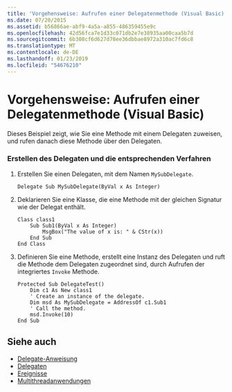 ```yaml
---
title: 'Vorgehensweise: Aufrufen einer Delegatenmethode (Visual Basic)'
ms.date: 07/20/2015
ms.assetid: b56866ae-abf9-4a5a-a855-486359455e9c
ms.openlocfilehash: 42d56fca7e1d33c071db2e7e38935aa00caa5b7d
ms.sourcegitcommit: 6b308cf6d627d78ee36dbbae8972a310ac7fd6c8
ms.translationtype: MT
ms.contentlocale: de-DE
ms.lasthandoff: 01/23/2019
ms.locfileid: "54676210"
---
```

# <a name="how-to-invoke-a-delegate-method-visual-basic"></a>Vorgehensweise: Aufrufen einer Delegatenmethode (Visual Basic)
Dieses Beispiel zeigt, wie Sie eine Methode mit einem Delegaten zuweisen, und rufen danach diese Methode über den Delegaten.  
  
### <a name="create-the-delegate-and-matching-procedures"></a>Erstellen des Delegaten und die entsprechenden Verfahren  
  
1.  Erstellen Sie einen Delegaten, mit dem Namen `MySubDelegate`.  
  
    ```  
    Delegate Sub MySubDelegate(ByVal x As Integer)  
    ```  
  
2.  Deklarieren Sie eine Klasse, die eine Methode mit der gleichen Signatur wie der Delegat enthält.  
  
    ```  
    Class class1  
        Sub Sub1(ByVal x As Integer)  
            MsgBox("The value of x is: " & CStr(x))  
        End Sub  
    End Class  
    ```  
  
3.  Definieren Sie eine Methode, erstellt eine Instanz des Delegaten und ruft die Methode dem Delegaten zugeordnet sind, durch Aufrufen der integriertes `Invoke` Methode.  
  
    ```  
    Protected Sub DelegateTest()  
        Dim c1 As New class1  
        ' Create an instance of the delegate.  
        Dim msd As MySubDelegate = AddressOf c1.Sub1  
        ' Call the method.  
        msd.Invoke(10)  
    End Sub  
    ```  
  
## <a name="see-also"></a>Siehe auch

- [Delegate-Anweisung](../../../../visual-basic/language-reference/statements/delegate-statement.md)
- [Delegaten](../../../../visual-basic/programming-guide/language-features/delegates/index.md)
- [Ereignisse](../../../../visual-basic/programming-guide/language-features/events/index.md)
- [Multithreadanwendungen](../../../../standard/threading/using-threads-and-threading.md)
